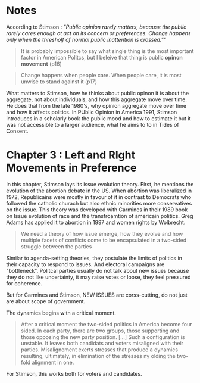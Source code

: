 

# Notes

According to Stimson : *"Public opinion rarely matters, because the public rarely cares enough ot act on its concern or preferences. Change happens only when the thresholf of normal public inattention is crossed.""*

> It is probably impossible to say what single thing is the most important factor in American Politcs, but I beleive that thing is public **opinon movement** (p16)

> Change happens when people care. When people care, it is most unwise to stand against it (p17)

What matters to Stimson, how he thinks about public opinon it is about the aggregate, not about individuals, and how this aggregate move over time. He does that from the late 1980's, why opinion aggregate move over time and how it affects politics. In PUblic Opinion in America 1991, Stimson introduces in a scholarly book the public mood and how to estimate it but it was not accessible to a larger audience, what he aims to to in Tides of Consent. 


# Chapter 3 : Left and RIght Movements in Preference

In this chapter, Stimson lays its issue evolution theory. First, he mentions the evolution of the abortion debate in the US. When abortion was liberalized in 1972, Republicains were mostly in favour of it in contrast to Democrats who followed the catholic churach but also ethnic minorities more conservatives on the issue. This theory was developed with Carmines in their 1989 book on Issue evolution of race and the transfroamtion of americain politics. Greg Adams has applied it to abortion in 1997 and women rights by Wolbrecht. 

> We need a theory of how issue emerge, how they evolve and how multiple facets of conflicts come to be encapsulated in a two-sided struggle between the parties

Similar to agenda-setting theories, they postulate the limits of politics in their capacity to respond to issues. And electoral campaigns are "bottleneck". Politcal parties usually do not talk about new issues because they do not like uncertainty, it may raise votes or loose, they feel pressured for coherence. 

But for Carmines and Stimson, NEW ISSUES are corss-cutting, do not just are about scope of government.

The dynamics begins with a critical moment. 

> After a critical moment the two-sided politics in America become four sided. In each party, there are two groups, those supporting and those opposing the new party position. [...] Such a configuration is unstable. It leaves both candidats and voters misaligned with their parties. Misalignement exerts stresses that produce a dynamics resulting, ultimately, in elimination of the stresses ny olding the two-fold alignment in one. 

For Stimson, this works both for voters and candidates. 

